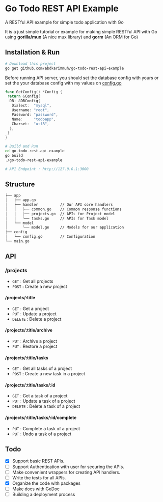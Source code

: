 # Go Todo REST API Example

A RESTful API example for simple todo application with Go

It is a just simple tutorial or example for making simple RESTful API with Go using **gorilla/mux** (A nice mux library) and **gorm** (An ORM for Go)

## Installation & Run

```bash
# Download this project
go get github.com/abdkarimmuh/go-todo-rest-api-example
```

Before running API server, you should set the database config with yours or set the your database config with my values on [config.go](https://github.com/abdkarimmuh/go-todo-rest-api-example/blob/main/config/config.go)

```go
func GetConfig() *Config {
 return &Config{
  DB: &DBConfig{
   Dialect:  "mysql",
   Username: "root",
   Password: "password",
   Name:     "todoapp",
   Charset:  "utf8",
  },
 }
}
```

```bash
# Build and Run
cd go-todo-rest-api-example
go build
./go-todo-rest-api-example

# API Endpoint : http://127.0.0.1:3000
```

## Structure

```bash
├── app
│   ├── app.go
│   ├── handler          // Our API core handlers
│   │   ├── common.go    // Common response functions
│   │   ├── projects.go  // APIs for Project model
│   │   └── tasks.go     // APIs for Task model
│   └── model
│       └── model.go     // Models for our application
├── config
│   └── config.go        // Configuration
└── main.go
```

## API

### /projects

* `GET` : Get all projects
* `POST` : Create a new project

#### /projects/:title

* `GET` : Get a project
* `PUT` : Update a project
* `DELETE` : Delete a project

#### /projects/:title/archive

* `PUT` : Archive a project
* `PUT` : Restore a project

#### /projects/:title/tasks

* `GET` : Get all tasks of a project
* `POST` : Create a new task in a project

#### /projects/:title/tasks/:id

* `GET` : Get a task of a project
* `PUT` : Update a task of a project
* `DELETE` : Delete a task of a project

#### /projects/:title/tasks/:id/complete

* `PUT` : Complete a task of a project
* `PUT` : Undo a task of a project

## Todo

* [x] Support basic REST APIs.
* [ ] Support Authentication with user for securing the APIs.
* [ ] Make convenient wrappers for creating API handlers.
* [ ] Write the tests for all APIs.
* [x] Organize the code with packages
* [ ] Make docs with GoDoc
* [ ] Building a deployment process
